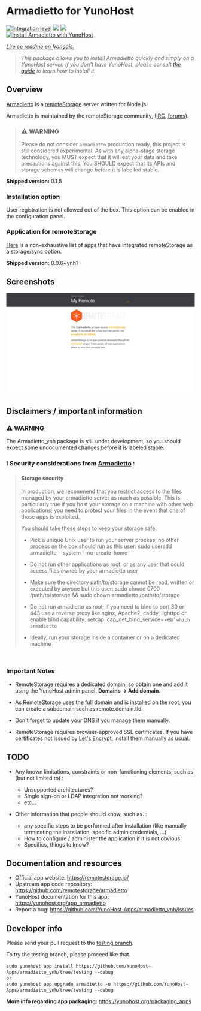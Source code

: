 <!--
N.B.: This README was automatically generated by https://github.com/YunoHost/apps/tree/master/tools/README-generator
It shall NOT be edited by hand.
-->

# Armadietto for YunoHost

[![Integration level](https://dash.yunohost.org/integration/armadietto.svg)](https://dash.yunohost.org/appci/app/armadietto) ![](https://ci-apps.yunohost.org/ci/badges/armadietto.status.svg) ![](https://ci-apps.yunohost.org/ci/badges/armadietto.maintain.svg)  
[![Install Armadietto with YunoHost](https://install-app.yunohost.org/install-with-yunohost.svg)](https://install-app.yunohost.org/?app=armadietto)

*[Lire ce readme en français.](./README_fr.md)*

> *This package allows you to install Armadietto quickly and simply on a YunoHost server.
If you don't have YunoHost, please consult [the guide](https://yunohost.org/#/install) to learn how to install it.*

## Overview


[Armadietto](https://github.com/remotestorage/armadietto/) is a [remoteStorage](https://remotestorage.io) server written for Node.js.

Armadietto is maintained by the remoteStorage community, ([IRC](https://web.libera.chat/#remotestorage), [forums](https://community.remotestorage.io/)).

> ### :warning: WARNING
> Please do not consider `armadietto` production ready, this project is still
> considered experimental.  As with any alpha-stage storage technology, you
> MUST expect that it will eat your data and take precautions against this. You
> SHOULD expect that its APIs and storage schemas will change before it is
> labelled stable.

**Shipped version:** 0.1.5

### Installation option 

User registration is not allowed out of the box.
This option can be enabled in the configuration panel.

### Application for remoteStorage

[Here](https://remotestorage.io/apps/) is a non-exhaustive list of apps that have integrated remoteStorage as a storage/sync option.

**Shipped version:** 0.0.6~ynh1

## Screenshots

![](./doc/screenshots/armadietto.png)

## Disclaimers / important information

### :warning: WARNING
The Armadietto_ynh package is still under development, so you should expect some undocumented changes before it is labeled stable.

### :information_source: Security considerations from [Armadietto](https://github.com/remotestorage/armadietto/) :

> #### **Storage security**
>
> In production, we recommend that you restrict access to the files managed by your armadietto server as much as possible. This is particularly true if you host your storage on a machine with other web applications; you need to protect your files in the event that one of those apps is exploited.
>
> You should take these steps to keep your storage safe:
>
>    - Pick a unique Unix user to run your server process; no other process on the box should run as this user: sudo useradd armadietto --system --no-create-home
>
>    - Do not run other applications as root, or as any user that could access files owned by your armadietto user
>
>    - Make sure the directory path/to/storage cannot be read, written or executed by anyone but this user: sudo chmod 0700 /path/to/storage && sudo chown armadietto /path/to/storage
>
>    - Do not run armadietto as root; if you need to bind to port 80 or 443 use a reverse proxy like nginx, Apache2, caddy, lighttpd or enable bind capability: setcap 'cap_net_bind_service=+ep' `which armadietto`
>
>    - Ideally, run your storage inside a container or on a dedicated machine

<br />

### **Important Notes**

- RemoteStorage requires a dedicated domain, so obtain one and add it using the YunoHost admin panel. **Domains -> Add domain**. 
- As RemoteStorage uses the full domain and is installed on the root, you can create a subdomain such as remote.domain.tld. 
- Don't forget to update your DNS if you manage them manually.

- RemoteStorage requires browser-approved SSL certificates. If you have certificates not issued by [Let's Encrypt](https://letsencrypt.org/), install them manually as usual.

## TODO

* Any known limitations, constraints or non-functioning elements, such as (but not limited to) :
    * Unsupported architectures?
    * Single sign-on or LDAP integration not working?
    * etc...

* Other information that people should know, such as. :
    * any specific steps to be performed after installation (like manually terminating the installation, specific admin credentials, ...)
    * How to configure / administer the application if it is not obvious.
    * Specifics, things to know?

## Documentation and resources

* Official app website: https://remotestorage.io/
* Upstream app code repository: https://github.com/remotestorage/armadietto
* YunoHost documentation for this app: https://yunohost.org/app_armadietto
* Report a bug: https://github.com/YunoHost-Apps/armadietto_ynh/issues

## Developer info

Please send your pull request to the [testing branch](https://github.com/YunoHost-Apps/armadietto_ynh/tree/testing).

To try the testing branch, please proceed like that.
```
sudo yunohost app install https://github.com/YunoHost-Apps/armadietto_ynh/tree/testing --debug
or
sudo yunohost app upgrade armadietto -u https://github.com/YunoHost-Apps/armadietto_ynh/tree/testing --debug
```

**More info regarding app packaging:** https://yunohost.org/packaging_apps